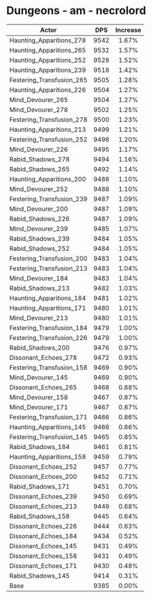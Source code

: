 # Dungeons - am - necrolord
| Actor | DPS | Increase |
|---|:---:|:---:|
|Haunting_Apparitions_278|9542|1.67%|
|Haunting_Apparitions_265|9532|1.57%|
|Haunting_Apparitions_252|9528|1.52%|
|Haunting_Apparitions_239|9518|1.42%|
|Festering_Transfusion_265|9505|1.28%|
|Haunting_Apparitions_226|9504|1.27%|
|Mind_Devourer_265|9504|1.27%|
|Mind_Devourer_278|9502|1.25%|
|Festering_Transfusion_278|9500|1.23%|
|Haunting_Apparitions_213|9499|1.21%|
|Festering_Transfusion_252|9498|1.20%|
|Mind_Devourer_226|9495|1.17%|
|Rabid_Shadows_278|9494|1.16%|
|Rabid_Shadows_265|9492|1.14%|
|Haunting_Apparitions_200|9488|1.10%|
|Mind_Devourer_252|9488|1.10%|
|Festering_Transfusion_239|9487|1.09%|
|Mind_Devourer_200|9487|1.09%|
|Rabid_Shadows_226|9487|1.09%|
|Mind_Devourer_239|9485|1.07%|
|Rabid_Shadows_239|9484|1.05%|
|Rabid_Shadows_252|9484|1.05%|
|Festering_Transfusion_200|9483|1.04%|
|Festering_Transfusion_213|9483|1.04%|
|Mind_Devourer_184|9483|1.04%|
|Rabid_Shadows_213|9482|1.03%|
|Haunting_Apparitions_184|9481|1.02%|
|Haunting_Apparitions_171|9480|1.01%|
|Mind_Devourer_213|9480|1.01%|
|Festering_Transfusion_184|9479|1.00%|
|Festering_Transfusion_226|9479|1.00%|
|Rabid_Shadows_200|9476|0.97%|
|Dissonant_Echoes_278|9472|0.93%|
|Festering_Transfusion_158|9469|0.90%|
|Mind_Devourer_145|9469|0.90%|
|Dissonant_Echoes_265|9468|0.88%|
|Mind_Devourer_158|9467|0.87%|
|Mind_Devourer_171|9467|0.87%|
|Festering_Transfusion_171|9466|0.86%|
|Haunting_Apparitions_145|9466|0.86%|
|Festering_Transfusion_145|9465|0.85%|
|Rabid_Shadows_184|9461|0.81%|
|Haunting_Apparitions_158|9459|0.79%|
|Dissonant_Echoes_252|9457|0.77%|
|Dissonant_Echoes_200|9452|0.71%|
|Rabid_Shadows_171|9451|0.70%|
|Dissonant_Echoes_239|9450|0.69%|
|Dissonant_Echoes_213|9449|0.68%|
|Rabid_Shadows_158|9445|0.64%|
|Dissonant_Echoes_226|9444|0.63%|
|Dissonant_Echoes_184|9434|0.52%|
|Dissonant_Echoes_145|9431|0.49%|
|Dissonant_Echoes_158|9431|0.49%|
|Dissonant_Echoes_171|9430|0.48%|
|Rabid_Shadows_145|9414|0.31%|
|Base|9385|0.00%|
